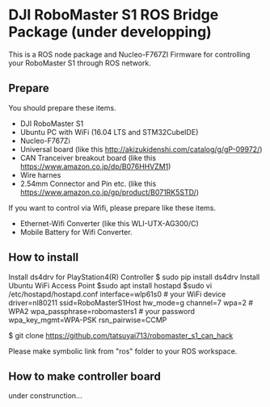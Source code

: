 # DJI RoboMaster S1 ROS Bridge Package (under developping)

This is a ROS node package and Nucleo-F767ZI Firmware for controlling your RoboMaster S1 through ROS network.

## Prepare
You should prepare these items.
- DJI RoboMaster S1
- Ubuntu PC with WiFi (16.04 LTS and STM32CubeIDE)
- Nucleo-F767Zi
- Universal board (like this http://akizukidenshi.com/catalog/g/gP-09972/)
- CAN Tranceiver breakout board (like this https://www.amazon.co.jp/dp/B076HHVZM1) 
- Wire harnes
- 2.54mm Connector and Pin etc. (like this https://www.amazon.co.jp/gp/product/B071RK5STD/)

If you want to control via Wifi, please prepare like these items.
- Ethernet-Wifi Converter (like this WLI-UTX-AG300/C)
- Mobile Battery for Wifi Converter.

## How to install
Install ds4drv for PlayStation4(R) Controller
$ sudo pip install ds4drv
Install Ubuntu WiFi Access Point
$sudo apt install hostapd
$sudo vi /etc/hostapd/hostapd.conf
interface=wlp61s0 # your WiFi device
driver=nl80211
ssid=RoboMasterS1Host
hw_mode=g
channel=7
wpa=2 # WPA2
wpa_passphrase=robomasters1 # your password
wpa_key_mgmt=WPA-PSK
rsn_pairwise=CCMP

$ git clone https://github.com/tatsuyai713/robomaster_s1_can_hack 

Please make symbolic link from "ros" folder to your ROS workspace.

## How to make controller board
under construnction...
